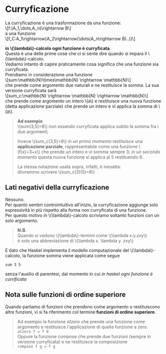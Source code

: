# Curryficazione
La curryficazione è una trasformazione da una funzione:  
\\[f:(A_1,\dots,A_n)\rightarrow B\\]  
a una funzione  
\\[f_C:A_1\rightarrow(A_2\rightarrow(\dots(A_n\rightarrow B)..))\\]  

**in \\(\lambda\\)-calcolo ogni funzione è curryficata**.  
Questa è una delle prime cose che ci si sente dire quando si impara il \\(\lambda\\)-calcolo.  
Vediamo intanto di capire praticamente cosa significa che una funzione sia curryficata.  
Prendiamo in considerazione una funzione  
\\[sum:\mathbb{N}\times\mathbb{N} \rightarrow \mathbb{N}\\]  
che prende come argomento due naturali e ne restituisce la somma.
La sua versione curryficata sarà  
\\[sum_c:\mathbb{N} \rightarrow \mathbb{N} \rightarrow \mathbb{N}\\]  
che prende come argomento un intero \\(a\\) e restituisce una nuova funzione (detta applicazione parziale) che prende un intero e vi applica la somma di \\(a\\).    

> **Ad esempio**  
> \\(sum(3,5)=8\\) non essendo curryficata applica *subito* la somma fra i due argomenti;  
>   
> Invece \\(sum_c(3,5)=8\\) *in un primo momento* restituisce una **applicazione parziale**, rappresentabile come una
> funzione \\(f(x)=3+x\\) che prende un intero e vi somma sempre 3; *in un secondo momento* questa nuova funzione si applica al 5
> restituendo 8.  
>
> La stessa notazione usata sopra, infatti, è inesatta:  
> dovremmo scrivere \\(sum_c(3)(5)=8\\)

## Lati negativi della curryficazione
Nessuno.  
Per quanto sembri controintuitivo all'inizio, la curryficazione aggiunge solo espressività in più rispetto alla forma non curryficata di una funzione.  
Per questo motivo in \\(\lambda\\)-calcolo scriviamo soltanto funzioni con un solo argomento.
> **N.B.**  
> Quando si vedono \\(\lambda\\)-termini come \\(\lambda x.y.zxy\\)  
> è solo una abbreviazione di \\(\lambda x. \lambda y. zxy\\)  

E dato che Haskel implementa il modello computazionale del \\(\lambda\\)-calcolo, la funzione somma viene applicata come segue  
```
sum 3 5
```
senza l'ausilio di parentesi, dal momento in cui *in haskel ogni funzione è currificata*  
## Nota sulle funzioni di ordine superiore
Quando parliamo di funzioni che prendono come argomento o restituiscono altre funzioni, vi si fa riferimento col termine **funzioni di ordine superiore**.  
> Ad esempio la funzione *atzero* che prende una funzione come argomento e restituisce l'applicazione di quella funzione a zero.  
> ``` atzero f = f 0 ```  
> Oppure la funzione compose che prende due funzioni (sempre in versione curryficata) e ne restituisce la composizione  
>  ``` compose f g = f g ```  
> 